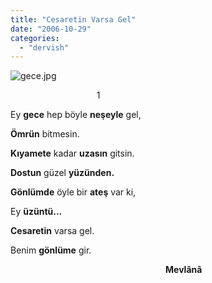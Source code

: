 ```yaml
---
title: "Cesaretin Varsa Gel"
date: "2006-10-29"
categories: 
  - "dervish"
---
```


![gece.jpg](/uploads/2006/10/gece.jpg)

                                   1

Ey **gece** hep böyle **neşeyle** gel,

**Ömrün** bitmesin.

**Kıyamete** kadar **uzasın** gitsin.

**Dostun** güzel **yüzünden.**

**Gönlümde** öyle bir **ateş** var ki,

Ey **üzüntü...**

**Cesaretin** varsa gel.

Benim **gönlüme** gir.

                                                               **Mevlânâ**
